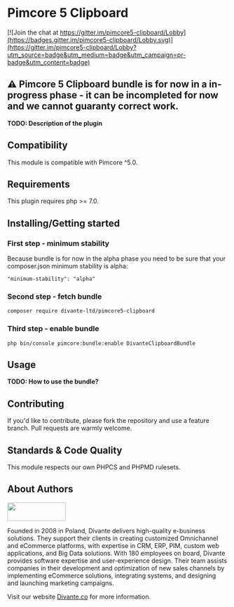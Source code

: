 # Pimcore 5 Clipboard

[![Join the chat at https://gitter.im/pimcore5-clipboard/Lobby](https://badges.gitter.im/pimcore5-clipboard/Lobby.svg)](https://gitter.im/pimcore5-clipboard/Lobby?utm_source=badge&utm_medium=badge&utm_campaign=pr-badge&utm_content=badge)

## :warning: Pimcore 5 Clipboard bundle is for now in a in-progress phase - it can be incompleted for now and we cannot guaranty correct work. 

**TODO: Description of the plugin**

## Compatibility
This module is compatible with Pimcore ^5.0.

## Requirements
This plugin requires php >= 7.0.

## Installing/Getting started
### First step - minimum stability
Because bundle is for now in the alpha phase you need to be sure that your composer.json minimum stability is alpha:
```
"minimum-stability": "alpha"
``` 
### Second step - fetch bundle
```
composer require divante-ltd/pimcore5-clipboard
```

### Third step - enable bundle
```
php bin/console pimcore:bundle:enable DivanteClipboardBundle
```

## Usage
**TODO: How to use the bundle?**

## Contributing
If you'd like to contribute, please fork the repository and use a feature branch. Pull requests are warmly welcome.

## Standards & Code Quality
This module respects our own PHPCS and PHPMD rulesets.

## About Authors
<a href="https://divante.co/"><img src="http://divante.co/static/img/logo.svg" height="42px" width="133px"></a>

Founded in 2008 in Poland, Divante delivers high-quality e-business solutions. They support their clients in creating customized Omnichannel and eCommerce platforms, with expertise in CRM, ERP, PIM, custom web applications, and Big Data solutions. With 180 employees on board, Divante provides software expertise and user-experience design. Their team assists companies in their development and optimization of new sales channels by implementing eCommerce solutions, integrating systems, and designing and launching marketing campaigns.

Visit our website [Divante.co](https://divante.co/ "Divante.co") for more information.
